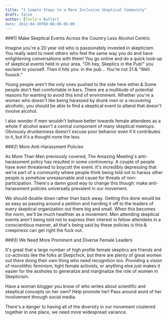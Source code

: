 ```yaml
---
title: "3 Simple Steps to a More Inclusive Skeptical Community"
draft: false
author: [Tesla's Butler]
date: 2012-04-30T09:06:09-05:00
---
```


###1)  Make Skeptical Events Across the Country Less Alcohol Centric

Imagine you're a 20 year old who is passionately invested in skepticism.  You really want to meet others who feel the same way you do and have enlightening conversations with them!  You go online and do a quick look-up of skeptical events held in your area.  "Oh hey, Skeptics in the Pub!" you exclaim to yourself.  Then it hits you: in the pub... You're not 21.& "Well fuuuck."

Young people aren't the only ones pushed to the side here either.& Some people don't feel comfortable in bars.  There are a multitude of potential reasons for wanting to avoid this kind of environment.  Whether you're a woman who doesn't like being harassed by drunk men or a recovering alcoholic, you should be able to find a skeptical event to attend that doesn't involve alcohol.

I also wonder if men wouldn't behave better towards female attendees as a whole if alcohol wasn't a central component of many skeptical meetups.  Obviously drunkenness doesn't excuse poor behavior even if it contributes to it, but it's a thought none the less.


###2)  More Anti-Harassment Policies

As More Than Men previously covered, The Amazing Meeting's anti-harassment policy has resulted in some controversy.  A couple of people have even threatened to boycott the event.  It's incredibly depressing that we're part of a community where people think being told not to harass other people is somehow unreasonable and cause for threats of non-participation.  There's a damn good way to change this though:  make anti-harassment policies universally prevalent in our movement.

We should double down rather than back away.  Getting this done would be as easy as passing around a petition and handing it off to the leaders of every skeptical organization out there big and small.  When this becomes the norm, we'll be much healthier as a movement.  Men attending skeptical events aren't being told not to express their interest in fellow attendees in a conscientious manner, all that's being said by these policies is this:&  creepiness can get right the fuck out.


###3)  We Need More Prominent and Diverse Female Leaders

It's great that a large number of high profile female skeptics are friends and co-activists like the folks at Skepchick, but there are plenty of great women out there doing their own thing who need recognition too.  Providing a vision of monolithic feminism, tight female activists, or anything else just makes it easier for the assholes to generalize and marginalize the role of women in Skepticism.

Have a woman blogger you know of who writes about scientific and skeptical concepts on her own?  Help promote her!  Pass around word of her involvement through social media.

There's a danger to having all of the diversity in our movement clustered together in one place, we need more widespread variance.
